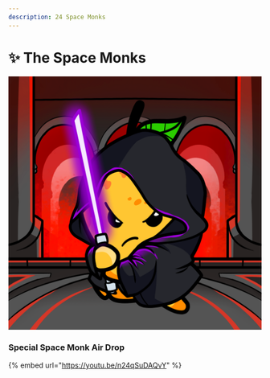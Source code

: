 ```yaml
---
description: 24 Space Monks
---
```


# ✨ The Space Monks



![](../../../.gitbook/assets/mh4613.png)

### Special Space Monk Air Drop

{% embed url="https://youtu.be/n24qSuDAQvY" %}
